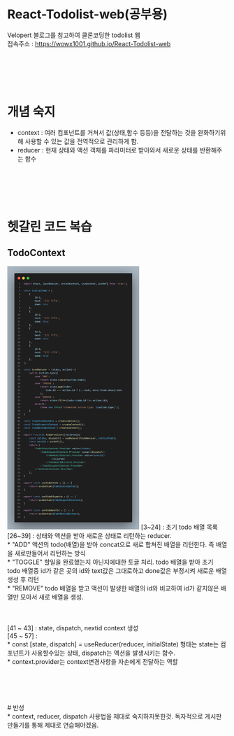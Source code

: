 # React-Todolist-web(공부용)
Velopert 블로그를 참고하여 클론코딩한 todolist 웹<br>
접속주소 : https://wowx1001.github.io/React-Todolist-web
<br><br><br><br><br><br>
# 개념 숙지
* context : 여러 컴포넌트를 거쳐서 값(상태,함수 등등)을 전달하는 것을 완화하기위해 사용할 수 있는 값을 전역적으로 관리하게 함.
* reducer : 현재 상태와 액션 객체를 파라미터로 받아와서 새로운 상태를 반환해주는 함수
<br><br><br><br><br><br>

# 헷갈린 코드 복습
## TodoContext
<img src="https://github.com/wowx1001/React-Todolist-web/blob/main/code_img/TodoContext.png" width="60%" height="60%">
[3~24] : 초기 todo 배열 목록 <br>
[26~39] : 상태와 액션을 받아 새로운 상태로 리턴하는 reducer. <br>
* "ADD" 액션의 todo(배열)을 받아 concat으로 새로 합쳐진 배열을 리턴한다. 즉 배열을 새로만들어서 리턴하는 방식<br>
* "TOGGLE" 할일을 완료했는지 아닌지에대한 토글 처리. todo 배열을 받아 초기 todo 배열중 id가 같은 곳의 id와 text값은 그대로하고 done값은 부정시켜 새로운 배열생성 후 리턴<br>
* "REMOVE" todo 배열을 받고 액션이 발생한 배열의 id와 비교하여 id가 같지않은 배열만 모아서 새로 배열을 생성. <br><br>
<br><br>
[41 &#126; 43] : state, dispatch, nextid context 생성<br>
[45 &#126; 57] : <br>
* const [state, dispatch] = useReducer(reducer, initialState) 형태는 state는 컴포넌트가 사용할수있는 상태, dispatch는 액션을 발생시키는 함수.<br> 
* context.provider는 context변경사항을 자손에게 전달하는 역할 
<br><br><br><br><br><br>
# 반성<br>
* context, reducer, dispatch 사용법을 제대로 숙지하지못한것. 독자적으로 게시판 만들기를 통해 제대로 연습해야겠음.
